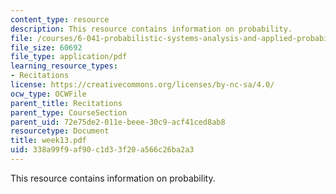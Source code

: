 ```yaml
---
content_type: resource
description: This resource contains information on probability.
file: /courses/6-041-probabilistic-systems-analysis-and-applied-probability-spring-2006/338a99f9af90c1d33f20a566c26ba2a3_week13.pdf
file_size: 60692
file_type: application/pdf
learning_resource_types:
- Recitations
license: https://creativecommons.org/licenses/by-nc-sa/4.0/
ocw_type: OCWFile
parent_title: Recitations
parent_type: CourseSection
parent_uid: 72e75de2-011e-beee-30c9-acf41ced8ab8
resourcetype: Document
title: week13.pdf
uid: 338a99f9-af90-c1d3-3f20-a566c26ba2a3
---
```

This resource contains information on probability.